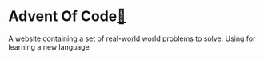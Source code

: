 # Advent Of Code[🔗](https://adventofcode.com/)

A website containing a set of real-world world problems to solve.
Using for learning a new language
